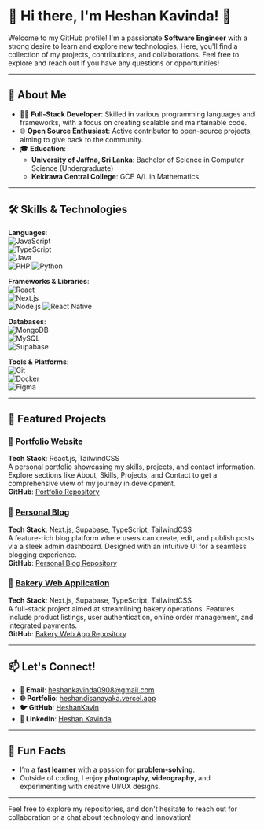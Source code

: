 # 🌟 Hi there, I'm Heshan Kavinda! 👋

Welcome to my GitHub profile! I'm a passionate **Software Engineer** with a strong desire to learn and explore new technologies. Here, you'll find a collection of my projects, contributions, and collaborations. Feel free to explore and reach out if you have any questions or opportunities!

---

## 🚀 About Me

- 👨‍💻 **Full-Stack Developer**: Skilled in various programming languages and frameworks, with a focus on creating scalable and maintainable code.
- 🌐 **Open Source Enthusiast**: Active contributor to open-source projects, aiming to give back to the community.
- 🎓 **Education**:  
  - **University of Jaffna, Sri Lanka**: Bachelor of Science in Computer Science (Undergraduate)  
  - **Kekirawa Central College**: GCE A/L in Mathematics

---

## 🛠️ Skills & Technologies

**Languages**:  
![JavaScript](https://img.shields.io/badge/-JavaScript-F7DF1E?logo=javascript&logoColor=black)  
![TypeScript](https://img.shields.io/badge/-TypeScript-3178C6?logo=typescript&logoColor=white)  
![Java](https://img.shields.io/badge/-Java-007396?logo=java&logoColor=white)  
![PHP](https://img.shields.io/badge/-PHP-777BB4?logo=php&logoColor=white)
![Python](https://img.shields.io/badge/-Python-3776AB?logo=python&logoColor=white)  

**Frameworks & Libraries**:  
![React](https://img.shields.io/badge/-React-61DAFB?logo=react&logoColor=black)  
![Next.js](https://img.shields.io/badge/-Next.js-000000?logo=next.js&logoColor=white)  
![Node.js](https://img.shields.io/badge/-Node.js-339933?logo=node.js&logoColor=white)
![React Native](https://img.shields.io/badge/-Python-3776AB?logo=python&logoColor=white)  

**Databases**:  
![MongoDB](https://img.shields.io/badge/-MongoDB-47A248?logo=mongodb&logoColor=white)  
![MySQL](https://img.shields.io/badge/-MySQL-4479A1?logo=mysql&logoColor=white)  
![Supabase](https://img.shields.io/badge/-Supabase-3FCF8E?logo=supabase&logoColor=white)

**Tools & Platforms**:  
![Git](https://img.shields.io/badge/-Git-F05032?logo=git&logoColor=white)  
![Docker](https://img.shields.io/badge/-Docker-2496ED?logo=docker&logoColor=white)  
![Figma](https://img.shields.io/badge/-Figma-F24E1E?logo=figma&logoColor=white)

---

## 🌟 Featured Projects

### 🎨 **[Portfolio Website](https://heshandisanayaka.vercel.app)**  
**Tech Stack**: React.js, TailwindCSS  
A personal portfolio showcasing my skills, projects, and contact information. Explore sections like About, Skills, Projects, and Contact to get a comprehensive view of my journey in development.  
**GitHub**: [Portfolio Repository](https://github.com/HeshanKavin/Portfolio)

### 📝 **[Personal Blog](https://heshan-blog.vercel.app)**  
**Tech Stack**: Next.js, Supabase, TypeScript, TailwindCSS  
A feature-rich blog platform where users can create, edit, and publish posts via a sleek admin dashboard. Designed with an intuitive UI for a seamless blogging experience.  
**GitHub**: [Personal Blog Repository](https://github.com/HeshanKavin/Personal_Blog)

### 🍞 **[Bakery Web Application](https://bakery-web-app.vercel.app)**  
**Tech Stack**: Next.js, Supabase, TypeScript, TailwindCSS  
A full-stack project aimed at streamlining bakery operations. Features include product listings, user authentication, online order management, and integrated payments.  
**GitHub**: [Bakery Web App Repository](https://github.com/chamodRash/bakery_web_app)

---

## 📫 Let's Connect!

- **📧 Email**: [heshankavinda0908@gmail.com](mailto:heshankavinda0908@gmail.com)
- **🌐 Portfolio**: [heshandisanayaka.vercel.app](https://heshandisanayaka.vercel.app)
- **🐦 GitHub**: [HeshanKavin](https://github.com/HeshanKavin)
- **🔗 LinkedIn**: [Heshan Kavinda](https://www.linkedin.com/in/heshan-kavinda-5b3217217/)

---

## 🎉 Fun Facts
- I’m a **fast learner** with a passion for **problem-solving**.
- Outside of coding, I enjoy **photography**, **videography**, and experimenting with creative UI/UX designs.

---

Feel free to explore my repositories, and don't hesitate to reach out for collaboration or a chat about technology and innovation!
